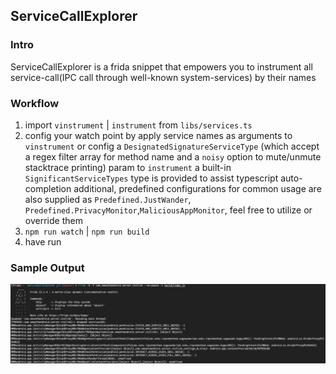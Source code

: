 ## ServiceCallExplorer

### Intro

ServiceCallExplorer is a frida snippet that empowers you to instrument all service-call(IPC call through well-known system-services) by their names

### Workflow

1. import `vinstrument` | `instrument` from `libs/services.ts`
2. config your watch point by apply service names as arguments to `vinstrument` or config a `DesignatedSignatureServiceType` (which accept a regex filter array for method name and a `noisy` option to mute/unmute stacktrace printing) param to `instrument`
   a built-in `SignificantServiceTypes` type is provided to assist typescript auto-completion
   additional, predefined configurations for common usage are also supplied as `Predefined.JustWander`, `Predefined.PrivacyMonitor`,`MaliciousAppMonitor`, feel free to utilize or override them
3. `npm run watch` | `npm run build`
4. have run

### Sample Output

![Sample Instrumentation](./art/sample.png)
